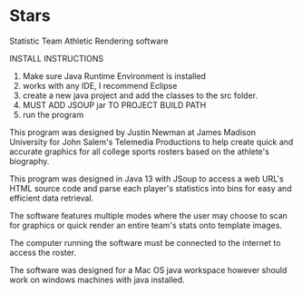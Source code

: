 # Stars
Statistic Team Athletic Rendering software

INSTALL INSTRUCTIONS

1) Make sure Java Runtime Environment is installed
2) works with any IDE, I recommend Eclipse
3) create a new java project and add the classes to the src folder.
4) MUST ADD JSOUP jar TO PROJECT BUILD PATH
5) run the program


This program was designed by Justin Newman at James Madison University for John Salem's Telemedia Productions
to help create quick and accurate graphics for all college sports rosters based on the athlete's biography.

This program was designed in Java 13 with JSoup to access a web URL's HTML source code and parse each player's
statistics into bins for easy and efficient data retrieval.

The software features multiple modes where the user may choose to scan for graphics or quick render an entire 
team's stats onto template images.

The computer running the software must be connected to the internet to access the roster.

The software was designed for a Mac OS java workspace however should work on windows machines with java installed.
